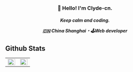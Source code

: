 
<h3 align="center">👋 Hello! I'm Clyde-cn.</h3>
<h5 align="center">Keep calm and coding.</p>
<p align="center">🇨🇳 China Shanghai・🕹Web developer</p>

<p id="baoshuo-age" align="center" style="display: none;"></p>

## Github Stats  
<table><tr><td valign="top" width="50%">

<img src="https://github-readme-stats.vercel.app/api?username=clyde-cn&show_icons=true&count_private=true&hide_border=true" align="left" style="width: 100%" />

</td><td valign="top" width="50%">

<img src="https://github-readme-stats.vercel.app/api/top-langs/?username=clyde-cn&hide_border=true&layout=compact" align="left" style="width: 100%" />

</td></tr></table>  
